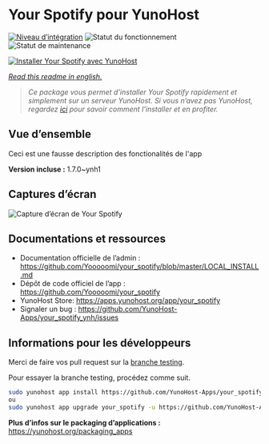 <!--
N.B.: This README was automatically generated by https://github.com/YunoHost/apps/tree/master/tools/README-generator
It shall NOT be edited by hand.
-->

# Your Spotify pour YunoHost

[![Niveau d’intégration](https://dash.yunohost.org/integration/your_spotify.svg)](https://dash.yunohost.org/appci/app/your_spotify) ![Statut du fonctionnement](https://ci-apps.yunohost.org/ci/badges/your_spotify.status.svg) ![Statut de maintenance](https://ci-apps.yunohost.org/ci/badges/your_spotify.maintain.svg)

[![Installer Your Spotify avec YunoHost](https://install-app.yunohost.org/install-with-yunohost.svg)](https://install-app.yunohost.org/?app=your_spotify)

*[Read this readme in english.](./README.md)*

> *Ce package vous permet d’installer Your Spotify rapidement et simplement sur un serveur YunoHost.
Si vous n’avez pas YunoHost, regardez [ici](https://yunohost.org/#/install) pour savoir comment l’installer et en profiter.*

## Vue d’ensemble

Ceci est une fausse description des fonctionalités de l'app


**Version incluse :** 1.7.0~ynh1

## Captures d’écran

![Capture d’écran de Your Spotify](./doc/screenshots/your_spotify.png)

## Documentations et ressources

* Documentation officielle de l’admin : <https://github.com/Yooooomi/your_spotify/blob/master/LOCAL_INSTALL.md>
* Dépôt de code officiel de l’app : <https://github.com/Yooooomi/your_spotify>
* YunoHost Store: <https://apps.yunohost.org/app/your_spotify>
* Signaler un bug : <https://github.com/YunoHost-Apps/your_spotify_ynh/issues>

## Informations pour les développeurs

Merci de faire vos pull request sur la [branche testing](https://github.com/YunoHost-Apps/your_spotify_ynh/tree/testing).

Pour essayer la branche testing, procédez comme suit.

``` bash
sudo yunohost app install https://github.com/YunoHost-Apps/your_spotify_ynh/tree/testing --debug
ou
sudo yunohost app upgrade your_spotify -u https://github.com/YunoHost-Apps/your_spotify_ynh/tree/testing --debug
```

**Plus d’infos sur le packaging d’applications :** <https://yunohost.org/packaging_apps>